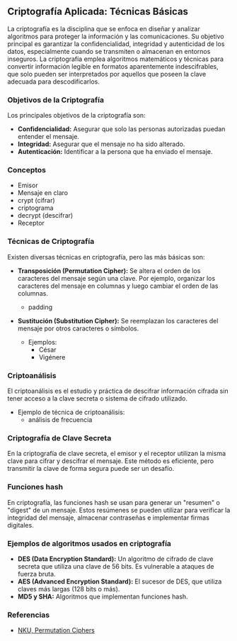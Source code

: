 ## Criptografía Aplicada: Técnicas Básicas

La criptografía es la disciplina que se enfoca en diseñar y analizar algoritmos para proteger la información y las comunicaciones. Su objetivo principal es garantizar la confidencialidad, integridad y autenticidad de los datos, especialmente cuando se transmiten o almacenan en entornos inseguros. La criptografía emplea algoritmos matemáticos y técnicas para convertir información legible en formatos aparentemente indescifrables, que solo pueden ser interpretados por aquellos que poseen la clave adecuada para descodificarlos.

### Objetivos de la Criptografía

Los principales objetivos de la criptografía son:

* **Confidencialidad:** Asegurar que solo las personas autorizadas puedan entender el mensaje.
* **Integridad:** Asegurar que el mensaje no ha sido alterado.
* **Autenticación:** Identificar a la persona que ha enviado el mensaje.

### Conceptos

* Emisor
* Mensaje en claro
* crypt (cifrar)
* criptograma
* decrypt (descifrar)
* Receptor

### Técnicas de Criptografía

Existen diversas técnicas en criptografía, pero las más básicas son:

* **Transposición (Permutation Cipher):** Se altera el orden de los caracteres del mensaje según una clave. Por ejemplo, organizar los caracteres del mensaje en columnas y luego cambiar el orden de las columnas.
    - padding

* **Sustitución (Substitution Cipher):** Se reemplazan los caracteres del mensaje por otros caracteres o símbolos. 
    - Ejemplos:
        - César
        - Vigénere



### Criptoanálisis

El criptoanálisis es el estudio y práctica de descifrar información cifrada sin tener acceso a la clave secreta o sistema de cifrado utilizado.

  - Ejemplo de técnica de criptoanálisis:
     - análisis de frecuencia

### Criptografía de Clave Secreta

En la criptografía de clave secreta, el emisor y el receptor utilizan la misma clave para cifrar y descifrar el mensaje. Este método es eficiente, pero transmitir la clave de forma segura puede ser un desafío.

### Funciones hash

En criptografía, las funciones hash se usan para generar un "resumen" o "digest" de un mensaje. Estos resúmenes se pueden utilizar para verificar la integridad del mensaje, almacenar contraseñas e implementar firmas digitales.

### Ejemplos de algoritmos usados en criptografía

* **DES (Data Encryption Standard):** Un algoritmo de cifrado de clave secreta que utiliza una clave de 56 bits. Es vulnerable a ataques de fuerza bruta.
* **AES (Advanced Encryption Standard):** El sucesor de DES, que utiliza claves más largas (128 bits o más).
* **MD5 y SHA:** Algoritmos que implementan funciones hash.

### Referencias

- [NKU, Permutation Ciphers](https://www.nku.edu/~christensen/1402%20permutation%20ciphers.pdf)

